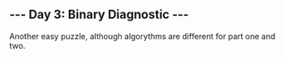 ## --- Day 3: Binary Diagnostic ---

Another easy puzzle, although algorythms are different for part one and two.
